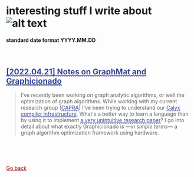 # interesting stuff I write about ![alt text](https://jpramos.me/Data/icosi.png)
#### standard date format YYYY.MM.DD

<br>

<h2>
  <a href="http://blog.jpramos.me/2022.04.21" style="color: #364491; border-bottom:1px dashed">
    [2022.04.21] Notes on GraphMat and Graphicionado
  </a>
</h2>

> I've recently been working on graph analytic algorithms, or well the optimization of graph algorithms. While working with my current research group (<a href="https://capra.cs.cornell.edu" style="color: #364491; border-bottom:1px dashed">CAPRA</a>) I've been trying to understand our <a href="calyxir.org" style="color: #364491; border-bottom:1px dashed">Calyx compiler infrastructure</a>. What's a better way to learn a language than by using it to implement <a href="https://mrmgroup.cs.princeton.edu/papers/taejun_micro16.pdf" style="color: #364491; border-bottom:1px dashed">a very unintuitive research paper</a>? I go into detail about what exactly Graphicionado is —*in simple terms*—  a graph algorithm optimization framework using hardware.


<br>

<br>

<br>

<a href="https://jpramos.me" style="color: #8B0000;">Go back</a>
